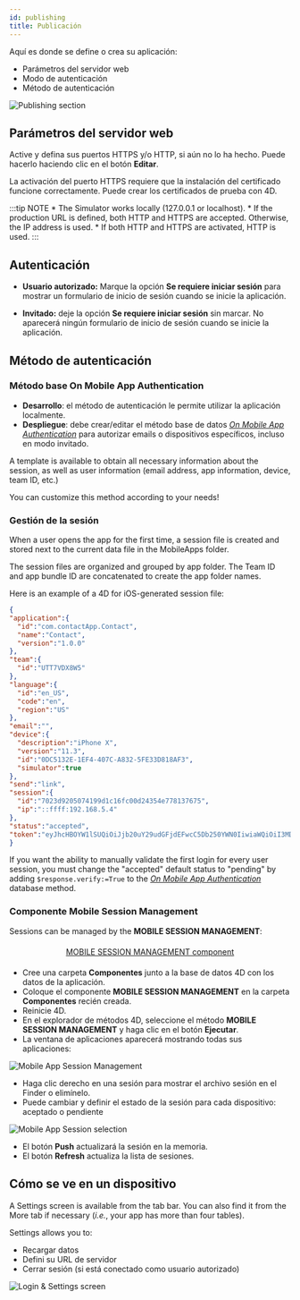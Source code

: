 ```yaml
---
id: publishing
title: Publicación
---
```


Aquí es donde se define o crea su aplicación:

* Parámetros del servidor web
* Modo de autenticación 
* Método de autenticación

![Publishing section](assets/en/project-editor/Publishing-section-4D-for-iOS.png)

## Parámetros del servidor web

Active y defina sus puertos HTTPS y/o HTTP, si aún no lo ha hecho. Puede hacerlo haciendo clic en el botón **Editar**.

La activación del puerto HTTPS requiere que la instalación del certificado funcione correctamente. Puede crear los certificados de prueba con 4D.

:::tip NOTE * The Simulator works locally (127.0.0.1 or localhost). * If the production URL is defined, both HTTP and HTTPS are accepted. Otherwise, the IP address is used. * If both HTTP and HTTPS are activated, HTTP is used. :::

## Autenticación

* **Usuario autorizado:** Marque la opción **Se requiere iniciar sesión** para mostrar un formulario de inicio de sesión cuando se inicie la aplicación.

* **Invitado:** deje la opción **Se requiere iniciar sesión** sin marcar. No aparecerá ningún formulario de inicio de sesión cuando se inicie la aplicación.

## Método de autenticación

### Método base On Mobile App Authentication

* **Desarrollo**: el método de autenticación le permite utilizar la aplicación localmente. 
* **Despliegue**: debe crear/editar el método base de datos [*On Mobile App Authentication*](https://doc.4d.com/4Dv17R3/4D/17-R3/On-Mobile-App-Authentication-database-method.301-3906587.en.html) para autorizar emails o dispositivos específicos, incluso en modo invitado.

A template is available to obtain all necessary information about the session, as well as user information (email address, app information, device, team ID, etc.)

You can customize this method according to your needs!

### Gestión de la sesión

When a user opens the app for the first time, a session file is created and stored next to the current data file in the MobileApps folder.

The session files are organized and grouped by app folder. The Team ID and app bundle ID are concatenated to create the app folder names.

Here is an example of a 4D for iOS-generated session file:

```json
{
"application":{
  "id":"com.contactApp.Contact",
  "name":"Contact",
  "version":"1.0.0"
},
"team":{
  "id":"UTT7VDX8W5"
},
"language":{
  "id":"en_US",
  "code":"en",
  "region":"US"
},
"email":"",
"device":{
  "description":"iPhone X",
  "version":"11.3",
  "id":"0DC5132E-1EF4-407C-A832-5FE33D818AF3",
  "simulator":true
},
"send":"link",
"session":{
  "id":"7023d9205074199d1c16fc00d24354e778137675",
  "ip":"::ffff:192.168.5.4"
},
"status":"accepted",
"token":"eyJhcHBOYW1lSUQiOiJjb20uY29udGFjdEFwcC5Db250YWN0IiwiaWQiOiI3MDIzZDkyMDUwNzQxOTlkMWMxNmZjMDBkMjQzNTRlNzc4MTM3Njc1IiwidGVhbUlEIjoiVVRUN1ZEWDhXNSJ9"
}

```

If you want the ability to manually validate the first login for every user session, you must change the "accepted" default status to "pending" by adding ```$response.verify:=True``` to the [*On Mobile App Authentication*](https://doc.4d.com/4Dv17R3/4D/17-R3/On-Mobile-App-Authentication-database-method.301-3906587.en.html) database method.

### Componente Mobile Session Management

Sessions can be managed by the **MOBILE SESSION MANAGEMENT**:

<div style="text-align: center; margin-top: 20px; margin-bottom: 20px">
  <p>
    

<a class="button"
href="../assets/en/session-management/MOBILE-SESSION-MANAGEMENT.zip">MOBILE SESSION MANAGEMENT component</a>

  </p>
</div>

* Cree una carpeta **Componentes** junto a la base de datos 4D con los datos de la aplicación. 
* Coloque el componente **MOBILE SESSION MANAGEMENT** en la carpeta **Componentes** recién creada.
* Reinicie 4D. 
* En el explorador de métodos 4D, seleccione el método **MOBILE SESSION MANAGEMENT** y haga clic en el botón **Ejecutar**. 
* La ventana de aplicaciones aparecerá mostrando todas sus aplicaciones: 

![Mobile App Session Management](assets/en/session-management/Mobile-App-Session-Management.png)

* Haga clic derecho en una sesión para mostrar el archivo sesión en el Finder o elimínelo.
* Puede cambiar y definir el estado de la sesión para cada dispositivo: aceptado o pendiente

![Mobile App Session selection](assets/en/session-management/Mobile-App-Session-Management-selected.png)

* El botón **Push** actualizará la sesión en la memoria.
* El botón **Refresh** actualiza la lista de sesiones. 

## Cómo se ve en un dispositivo

A Settings screen is available from the tab bar. You can also find it from the More tab if necessary (*i.e.*, your app has more than four tables).

Settings allows you to:

* Recargar datos
* Defini su URL de servidor
* Cerrar sesión (si está conectado como usuario autorizado)

![Login & Settings screen](assets/en/project-editor/Login-Settings-screen-Publishing-section-4D-for-iOS.png)